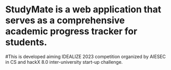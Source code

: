 # StudyMate is a web application that serves as a comprehensive academic progress tracker for students.
#This is developed aiming IDEALIZE 2023 competition organized by AIESEC in CS and hackX 8.0 inter-university start-up challenge.
